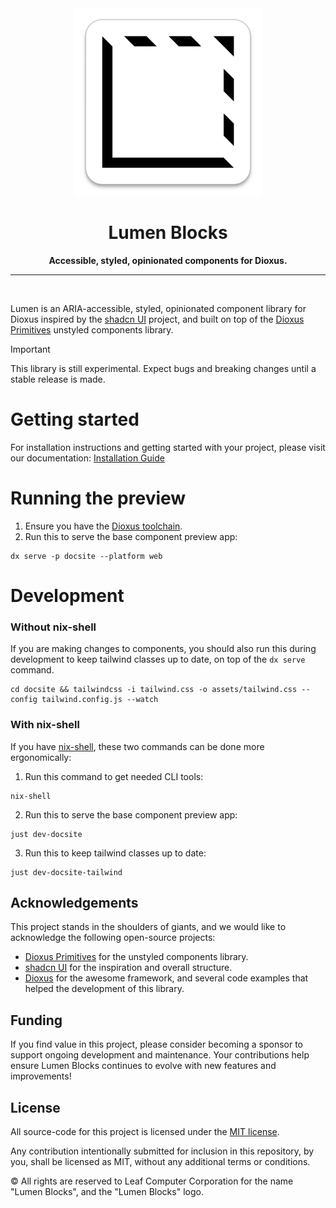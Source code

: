 <div align="center">
  <img src="media/lumen-logo.png" width="300px" alt="Lumen Blocks Logo">
  <h1>Lumen Blocks</h1>
  <p><strong>Accessible, styled, opinionated components for Dioxus.</strong></p>
</div>

-----
<br/>

Lumen is an ARIA-accessible, styled, opinionated component library for Dioxus inspired by the [shadcn UI](https://ui.shadcn.com) project, and built on top of the [Dioxus Primitives](https://github.com/DioxusLabs/components) unstyled components library.

> [!IMPORTANT]
> This library is still experimental. Expect bugs and breaking changes until a stable release is made.

# Getting started

For installation instructions and getting started with your project, please visit our documentation: [Installation Guide](https://lumenblocks.dev/docs/0.1/installation/)

# Running the preview

1. Ensure you have the [Dioxus toolchain](https://dioxuslabs.com/learn/0.6/getting_started/#).
2. Run this to serve the base component preview app:

```
dx serve -p docsite --platform web
```

# Development

### Without nix-shell

If you are making changes to components, you should also run this during development to keep tailwind classes up to date, on top of the `dx serve` command.

```
cd docsite && tailwindcss -i tailwind.css -o assets/tailwind.css --config tailwind.config.js --watch
```

### With nix-shell

If you have [nix-shell](https://nixos.org), these two commands can be done more ergonomically:

1. Run this command to get needed CLI tools:

```
nix-shell
```

2. Run this to serve the base component preview app:

```
just dev-docsite
```

3. Run this to keep tailwind classes up to date:

```
just dev-docsite-tailwind
```

## Acknowledgements

This project stands in the shoulders of giants, and we would like to acknowledge the following open-source projects:

- [Dioxus Primitives](https://github.com/DioxusLabs/components) for the unstyled components library.
- [shadcn UI](https://ui.shadcn.com) for the inspiration and overall structure.
- [Dioxus](https://github.com/dioxuslabs/dioxus) for the awesome framework, and several code examples that helped the development of this library.

## Funding

If you find value in this project, please consider becoming a sponsor to support ongoing development and maintenance. Your contributions help ensure Lumen Blocks continues to evolve with new features and improvements!

## License

All source-code for this project is licensed under the [MIT license](./LICENSE).

Any contribution intentionally submitted for inclusion in this repository, by you, shall be licensed as MIT, without any additional terms or conditions.

© All rights are reserved to Leaf Computer Corporation for the name "Lumen Blocks", and the "Lumen Blocks" logo.
